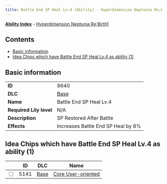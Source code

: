 ```yaml
---
title: Battle End SP Heal Lv.4 (Ability) - Hyperdimension Neptunia Re;Birth1
---
```


[**Ability Index**](/neptunia/rb1/ability/index.html) - [Hyperdimension Neptunia Re;Birth1](/neptunia/rb1)

## Contents

- [Basic information](#basic-information)
- [Idea Chips which have Battle End SP Heal Lv.4 as ability (1)](#idea-chips-which-have-battle-end-sp-heal-lv4-as-ability-1)

## Basic information

|   |   |
| -- | -- |
| **ID** | 9640 |
| **DLC** | [Base](/neptunia/rb1/dlc/1-base.html) |
| **Name** | Battle End SP Heal Lv.4 |
| **Required Lily level** | N/A |
| **Description** | SP Restored After Battle |
| **Effects** | Increases Battle End SP Heal by 8% |


## Idea Chips which have Battle End SP Heal Lv.4 as ability (1)

|    | ID | DLC | Name |
| -- | -- | --- | ---- |
| <input type="checkbox" id="rb1-item-1-5141" class="trackbox" /> | 5141 | [Base](/neptunia/rb1/dlc/1-base.html) | [Core User-oriented](/neptunia/rb1/item/1-5141-core-user-oriented.html) |

